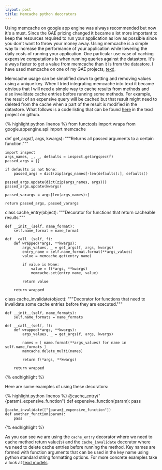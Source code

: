 ```yaml
---
layout: post
title: Memcache python decorators
---
```


Using memcache on google app engine was always recommended but now it's a must. Since the GAE pricing changed it became a lot more important to keep the resources required to run your application as low as possible since you don't want to throw your money away. Using memcache is a simple way to increase the performance of your application while lowering the daily costs of running your application. One particular use case of caching expensive computations is when running queries against the datastore. It's always faster to get a value from memcache than it is from the datastore. I have used memcache on one of my GAE projects, [texd][0].

Memcache usage can be simplified down to getting and removing values using a unique key. When I tried integrating memcache into texd it became obvious that I will need a simple way to cache results from methods and also invalidate cache entries before running some methods. For example, the result of an expensive query will be cached but that result might need to deleted from the cache when a part of the result is modified in the datastore. What follows is a code listing that can be found [here][1] in the texd project on github.



{% highlight python linenos %}
from functools import wraps
from google.appengine.api import memcache

def get_args(f, args, kwargs):
    """Returns all passed arguments to a certain function."""
    
    import inspect
    args_names, _, _, defaults = inspect.getargspec(f)
    passed_args = {}
        
    if defaults is not None:
        passed_args = dict(zip(args_names[-len(defaults):], defaults))

    passed_args.update(dict(zip(args_names, args)))
    passed_args.update(kwargs)

    passed_varargs = args[len(args_names):]

    return passed_args, passed_varargs
    
    
class cache_entry(object):
    """Decorator for functions that return cacheable results."""
    
    def __init__(self, name_format):
        self.name_format = name_format

    def __call__(self, f):
        def wrapped(*args, **kwargs):
            args_values, _ = get_args(f, args, kwargs)
            entry_name = self.name_format.format(**args_values)
            value = memcache.get(entry_name)
            
            if value is None:
                value = f(*args, **kwargs)
                memcache.set(entry_name, value)

            return value

        return wrapped

class cache_invalidate(object):
    """Decorator for functions that need to invalidate some cache
    entries before they are executed."""
    
    def __init__(self, name_formats):
        self.name_formats = name_formats

    def __call__(self, f):
        def wrapped(*args, **kwargs):
            args_values, _ = get_args(f, args, kwargs)

            names = [ name.format(**args_values) for name in self.name_formats ]
            memcache.delete_multi(names)

            return f(*args, **kwargs)

        return wrapped
{% endhighlight %}

Here are some examples of using these decorators:

{% highlight python linenos %}
    @cache_entry("{param}_expensive_function")
    def expensive_function(param):
        pass
    
    @cache_invalidate(["{param}_expensive_function"])
    def another_function(param):
        pass
{% endhighlight %}

As you can see we are using the `cache_entry` decorator where we need to cache method return value(s) and the `cache_invalidate` decorator where we need to delete cache entries before running the method. Key names are formed with function arguments that can be used in the key name using python standard string formatting options. For more concrete examples take a look at [texd models][2].

 [0]: https://texd-app.appspot.com
 [1]: https://github.com/amir-hadzic/texd/blob/master/cache/decorators.py
 [2]: https://github.com/amir-hadzic/texd/tree/master/models
